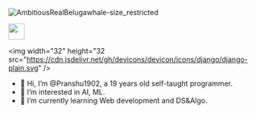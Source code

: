 ![AmbitiousRealBelugawhale-size_restricted](https://user-images.githubusercontent.com/70687348/170268953-efe79c93-de2a-4d88-986b-d8a20edcecad.gif)


<img height="32" width="32" src="https://cdn.jsdelivr.net/npm/simple-icons@v6/icons/twitter.svg" />

<img width="32" height="32 src="https://cdn.jsdelivr.net/gh/devicons/devicon/icons/django/django-plain.svg" />
          

- 👋 Hi, I’m @Pranshu1902, a 19 years old self-taught programmer.
- 👀 I’m interested in AI, ML.
- 🌱 I’m currently learning Web development and DS&Algo.
